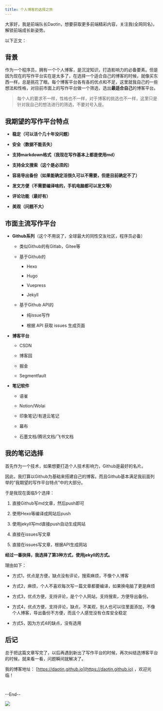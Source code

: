 ```yaml
---
title: 个人博客的选择之旅
---
```


大家好，我是前端队长Daotin，想要获取更多前端精彩内容，关注我(全网同名)，解锁前端成长新姿势。

以下正文：

## 背景

作为一个程序员，拥有一个个人博客，是沉淀知识，打造影响力的必备要素。但是因为现在的写作平台实在是太多了，在选择一个适合自己的博客的时候，就像买东西一样，总是挑花了眼。每个博客平台各有各的优点和不足，这里就我自己的一些想法和性格，对目前市面上的写作平台做一个筛选，选出**最适合自己**的博客平台。

> 每个人的要求不一样，性格也不一样，对于博客的挑选也不一样，这里只是针对我自己的想法进行的筛选，不要对号入座。



## 我期望的写作平台特点

- **稳定（可以活个几十年没问题）**

- **安全（数据不能丢失）**

- **支持markdown格式（我现在写作基本上都是使用md）**

- **支持全文搜索（这个是必须的）**

- **容易导出备份（如果能确定活很久可以不需要，但是目前确定不了）**

- **发文方便（不需要编译啥的，手机电脑都可以发文等）**

- **评论功能（最好有）**

- **美观（问题不大）**



## 市面主流写作平台

- **Github系列**（这个不用说了，全球最大的同性交友社区，程序员必备）

  - 类似Github的有Gitlab，Gitee等

  - 基于Github的

    - Hexo

    - Hugo

    - Vuepress

    - Jekyll

  - 基于Github API的

    - 纯issue写作

    - 根据 API 获取 issues 生成页面

- **博客平台**

  - CSDN

  - 博客园

  - 掘金

  - Segmentfault

- **笔记软件**

  - 语雀

  - Notion/Wolai

  - 印象笔记/有道云笔记

  - 幕布

  - 石墨文档/腾讯文档/飞书文档



## 我的笔记选择

首先作为一个技术，如果想要打造个人技术影响力，Github是最好的名片。

因此，我打算以Github为基础来搭建自己的博客。而且Github基本满足我前面列举的“我期望的写作平台特点”中的大部分。



于是我现在面临5个选择：

1. 直接Github写md文章，然后push即可

2. 使用Hexo等编译成网站后push

3. 使用jekyll写md直接push自动生成网站

4. 直接在issues写文章

5. 直接在issues写文章，根据API生成网站



**经过一番抉择，我选择了第3种方式，使用jekyll的方式。**



理由如下：

- 方式1，优点是方便，缺点没有评论，搜索麻烦，不像个人博客

- 方式2，麻烦，个人不喜欢每次写一篇文章都要编译，如果换电脑了更是麻烦

- 方式3，优点方便，支持评论，是个个人网站，支持搜索，方便导出备份。

- 方式4，优点方便，支持评论，缺点，不美观，别人也可以往里面添加，不像个人博客，导出备份不方便，而且个人感觉没有仓库安全稳定

- 方式5，因为方式4的缺点，没有选用



## 后记

总于把这篇文章写完了，以后再遇到新出了写作平台的时候，再次纠结选博客平台的时候，就来看一看，问题瞬间就解决了。

我的博客地址： [https://daotin.github.io](https://daotin.github.io) ，欢迎光临！

&nbsp;

--End--

![](https://gitee.com/daotin/img/raw/master/gzh.png)








